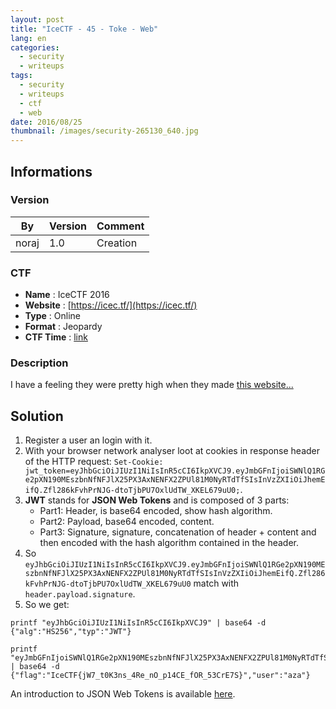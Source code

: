```yaml
---
layout: post
title: "IceCTF - 45 - Toke - Web"
lang: en
categories:
  - security
  - writeups
tags:
  - security
  - writeups
  - ctf
  - web
date: 2016/08/25
thumbnail: /images/security-265130_640.jpg
---
```

## Informations

### Version

| By    | Version | Comment
| ---   | ---     | ---
| noraj | 1.0     | Creation

### CTF

- **Name** : IceCTF 2016
- **Website** : [https://icec.tf/](https://icec.tf/)
- **Type** : Online
- **Format** : Jeopardy
- **CTF Time** : [link](https://ctftime.org/event/319)

### Description

I have a feeling they were pretty high when they made [this website...](http://toke.vuln.icec.tf/)

## Solution

1. Register a user an login with it.
2. With your browser network analyser loot at cookies in response header of the HTTP request: `Set-Cookie: jwt_token=eyJhbGciOiJIUzI1NiIsInR5cCI6IkpXVCJ9.eyJmbGFnIjoiSWNlQ1RGe2pXN190MEszbnNfNFJlX25PX3AxNENFX2ZPUl81M0NyRTdTfSIsInVzZXIiOiJhemEifQ.Zfl286kFvhPrNJG-dtoTjbPU7OxlUdTW_XKEL679uU0;`.
3. **JWT** stands for **JSON Web Tokens** and is composed of 3 parts:
    + Part1: Header, is base64 encoded, show hash algorithm.
    + Part2: Payload, base64 encoded, content.
    + Part3: Signature, signature, concatenation of header + content and then encoded with the hash algorithm contained in the header.
4. So `eyJhbGciOiJIUzI1NiIsInR5cCI6IkpXVCJ9.eyJmbGFnIjoiSWNlQ1RGe2pXN190MEszbnNfNFJlX25PX3AxNENFX2ZPUl81M0NyRTdTfSIsInVzZXIiOiJhemEifQ.Zfl286kFvhPrNJG-dtoTjbPU7OxlUdTW_XKEL679uU0` match with `header.payload.signature`.
5. So we get:
```
printf "eyJhbGciOiJIUzI1NiIsInR5cCI6IkpXVCJ9" | base64 -d
{"alg":"HS256","typ":"JWT"}

printf "eyJmbGFnIjoiSWNlQ1RGe2pXN190MEszbnNfNFJlX25PX3AxNENFX2ZPUl81M0NyRTdTfSIsInVzZXIiOiJhemEifQ" | base64 -d
{"flag":"IceCTF{jW7_t0K3ns_4Re_nO_p14CE_fOR_53CrE7S}","user":"aza"}
```

An introduction to JSON Web Tokens is available [here](https://jwt.io/introduction/).

